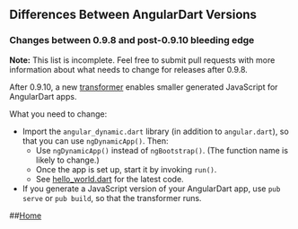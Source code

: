 ## Differences Between AngularDart Versions

### Changes between 0.9.8 and post-0.9.10 bleeding edge

**Note:**
This list is incomplete.
Feel free to submit pull requests with more information
about what needs to change for releases after 0.9.8.

After 0.9.10, a new
[transformer](https://www.dartlang.org/tools/pub/assets-and-transformers.html)
enables smaller generated JavaScript for AngularDart apps.

What you need to change:

* Import the `angular_dynamic.dart` library (in addition to `angular.dart`),
  so that you can use `ngDynamicApp()`. Then:
  * Use `ngDynamicApp()` instead of `ngBootstrap()`.
    (The function name is likely to change.)
  * Once the app is set up, start it by invoking `run()`.
  * See [hello_world.dart](https://github.com/angular/angular.dart/blob/master/example/web/hello_world.dart)
    for the latest code.
* If you generate a JavaScript version of your AngularDart app,
  use `pub serve` or `pub build`,
  so that the transformer runs.

##[Home](../README.md#code-lab-angulardart)

